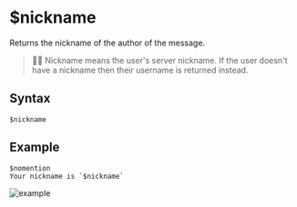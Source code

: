 # $nickname
Returns the nickname of the author of the message.

> 🧙‍♂️ Nickname means the user's server nickname. If the user doesn't have a nickname then their username is returned instead.

## Syntax
```
$nickname
```

## Example
```
$nomention
Your nickname is `$nickname`
```
![example](https://user-images.githubusercontent.com/111157596/231830656-9ea02db8-2245-4a33-ae21-e8c5b4eb7885.png)
